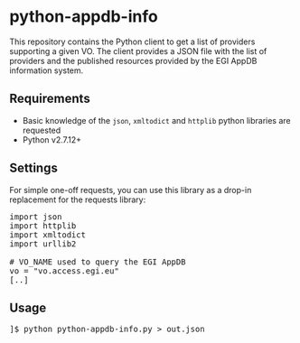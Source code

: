 # python-appdb-info
This repository contains the Python client to get a list of providers supporting a given VO. The client provides a JSON file with the list of providers and the published resources provided by the EGI AppDB information system. 

## Requirements

* Basic knowledge of the `json`, `xmltodict` and `httplib` python libraries are requested
* Python v2.7.12+

## Settings

For simple one-off requests, you can use this library as a drop-in replacement for the requests library:

<pre>
import json
import httplib
import xmltodict
import urllib2

# VO_NAME used to query the EGI AppDB
vo = "vo.access.egi.eu"
[..]
</pre>

## Usage

<pre>
]$ python python-appdb-info.py > out.json
</pre>
